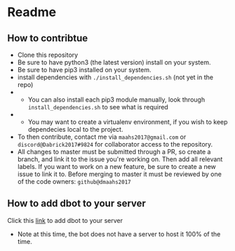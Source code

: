 # Readme
## How to contribtue
* Clone this repository
* Be sure to have python3 (the latest version) install on your system.
* Be sure to have pip3 installed on your system.
* install dependencies with `./install_dependencies.sh` (not yet in the repo)
* * You can also install each pip3 module manually, look through `install_dependencies.sh` to see what is required
* * You may want to create a virtualenv environment, if you wish to keep dependecies local to the project.
* To then contribute, contact me via `maahs2017@gmail.com` or `discord@Dabrick2017#9824` for collaborator access to the repository.
* All changes to master must be submitted through a PR, so create a branch, and link it to the issue you're working on. Then add all relevant labels. If you want to work on a new feature, be sure to create a new issue to link it to. Before merging to master it must be reviewed by one of the code owners: `github@dmaahs2017`


## How to add dbot to your server
Click this [link](https://discordapp.com/oauth2/authorize?client_id=710029944646008883&scope=bot&permissions=67584) to add dbot to your server
* Note at this time, the bot does not have a server to host it 100% of the time.
